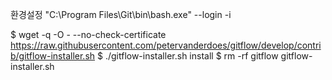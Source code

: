환경설정 
"C:\Program Files\Git\bin\bash.exe" --login -i


$ wget -q -O - --no-check-certificate https://raw.githubusercontent.com/petervanderdoes/gitflow/develop/contrib/gitflow-installer.sh
$ ./gitflow-installer.sh install <state>
$ rm -rf gitflow gitflow-installer.sh
